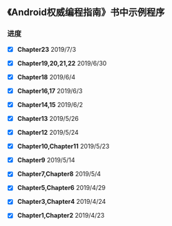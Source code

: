 ## 《Android权威编程指南》书中示例程序

### 进度   

- [x] **Chapter23** 2019/7/3  
- [x] **Chapter19,20,21,22** 2019/6/30  
- [x] **Chapter18** 2019/6/4  
- [x] **Chapter16,17** 2019/6/3  
- [x] **Chapter14,15** 2019/6/2  
- [x] **Chapter13** 2019/5/26  
- [x] **Chapter12** 2019/5/24   
- [x] **Chapter10,Chapter11** 2019/5/23
- [x] **Chapter9** 2019/5/14    
- [x] **Chapter7,Chapter8** 2019/5/4  
- [x] **Chapter5,Chapter6** 2019/4/29  
- [x] **Chapter3,Chapter4** 2019/4/24  
- [x] **Chapter1,Chapter2** 2019/4/23  


